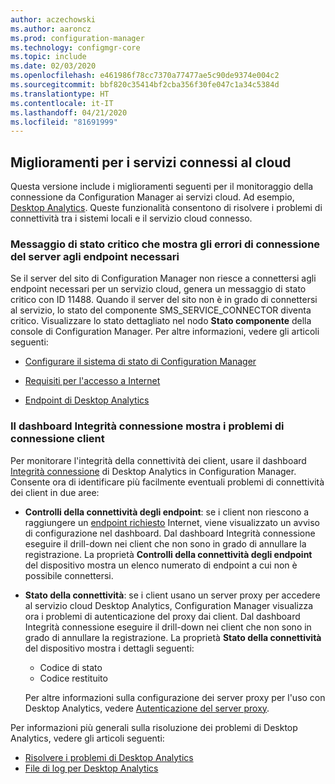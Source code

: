 ```yaml
---
author: aczechowski
ms.author: aaroncz
ms.prod: configuration-manager
ms.technology: configmgr-core
ms.topic: include
ms.date: 02/03/2020
ms.openlocfilehash: e461986f78cc7370a77477ae5c90de9374e004c2
ms.sourcegitcommit: bbf820c35414bf2cba356f30fe047c1a34c5384d
ms.translationtype: HT
ms.contentlocale: it-IT
ms.lasthandoff: 04/21/2020
ms.locfileid: "81691999"
---
```

## <a name="improvements-to-cloud-connected-services"></a><a name="bkmk_cloud"></a> Miglioramenti per i servizi connessi al cloud

Questa versione include i miglioramenti seguenti per il monitoraggio della connessione da Configuration Manager ai servizi cloud. Ad esempio, [Desktop Analytics](../../../../../desktop-analytics/overview.md). Queste funzionalità consentono di risolvere i problemi di connettività tra i sistemi locali e il servizio cloud connesso.

### <a name="critical-status-message-shows-server-connection-errors-to-required-endpoints"></a>Messaggio di stato critico che mostra gli errori di connessione del server agli endpoint necessari

<!-- 5566763 -->

Se il server del sito di Configuration Manager non riesce a connettersi agli endpoint necessari per un servizio cloud, genera un messaggio di stato critico con ID 11488. Quando il server del sito non è in grado di connettersi al servizio, lo stato del componente SMS_SERVICE_CONNECTOR diventa critico. Visualizzare lo stato dettagliato nel nodo **Stato componente** della console di Configuration Manager. Per altre informazioni, vedere gli articoli seguenti:

- [Configurare il sistema di stato di Configuration Manager](../../../../servers/manage/use-alerts-and-the-status-system.md#BKMK_MonitorSystemStatus)

- [Requisiti per l'accesso a Internet](../../../../plan-design/network/internet-endpoints.md)

- [Endpoint di Desktop Analytics](../../../../../desktop-analytics/enable-data-sharing.md#endpoints)

### <a name="connection-health-dashboard-shows-client-connection-issues"></a>Il dashboard Integrità connessione mostra i problemi di connessione client

<!-- 4963230, 4963383 -->

Per monitorare l'integrità della connettività dei client, usare il dashboard [Integrità connessione](../../../../../desktop-analytics/monitor-connection-health.md) di Desktop Analytics in Configuration Manager. Consente ora di identificare più facilmente eventuali problemi di connettività dei client in due aree:

- **Controlli della connettività degli endpoint**: se i client non riescono a raggiungere un [endpoint richiesto](../../../../../desktop-analytics/enable-data-sharing.md#endpoints) Internet, viene visualizzato un avviso di configurazione nel dashboard. Dal dashboard Integrità connessione eseguire il drill-down nei client che non sono in grado di annullare la registrazione. La proprietà **Controlli della connettività degli endpoint** del dispositivo mostra un elenco numerato di endpoint a cui non è possibile connettersi.

- **Stato della connettività**: se i client usano un server proxy per accedere al servizio cloud Desktop Analytics, Configuration Manager visualizza ora i problemi di autenticazione del proxy dai client. Dal dashboard Integrità connessione eseguire il drill-down nei client che non sono in grado di annullare la registrazione. La proprietà **Stato della connettività** del dispositivo mostra i dettagli seguenti:

  - Codice di stato
  - Codice restituito

  Per altre informazioni sulla configurazione dei server proxy per l'uso con Desktop Analytics, vedere [Autenticazione del server proxy](../../../../../desktop-analytics/enable-data-sharing.md#proxy-server-authentication).

Per informazioni più generali sulla risoluzione dei problemi di Desktop Analytics, vedere gli articoli seguenti:

- [Risolvere i problemi di Desktop Analytics](../../../../../desktop-analytics/troubleshooting.md)
- [File di log per Desktop Analytics](../../../../plan-design/hierarchy/log-files.md#desktop-analytics)
